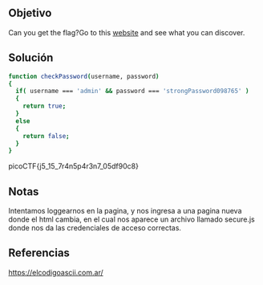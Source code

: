 ## Objetivo 
Can you get the flag?Go to this [website](http://saturn.picoctf.net:50920/) and see what you can discover.

## Solución
```bash
function checkPassword(username, password)
{
  if( username === 'admin' && password === 'strongPassword098765' )
  {
    return true;
  }
  else
  {
    return false;
  }
}
```

picoCTF{j5_15_7r4n5p4r3n7_05df90c8}
## Notas
Intentamos loggearnos en la pagina, y nos ingresa a una pagina nueva donde el html cambia, en el cual nos aparece un archivo llamado secure.js donde nos da las credenciales de acceso correctas.

## Referencias
https://elcodigoascii.com.ar/